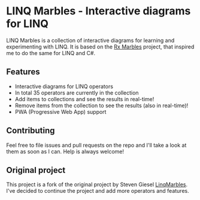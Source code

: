 # LINQ Marbles - Interactive diagrams for LINQ

LINQ Marbles is a collection of interactive diagrams for learning and experimenting with LINQ.
It is based on the [Rx Marbles](http://rxmarbles.com/) project, that inspired me to do the same for LINQ and C#.

## Features
- Interactive diagrams for LINQ operators
- In total 35 operators are currently in the collection
- Add items to collections and see the results in real-time!
- Remove items from the collection to see the results (also in real-time)!
- PWA (Progressive Web App) support

## Contributing
Feel free to file issues and pull requests on the repo and I'll take a look at them as soon as I can. Help is always welcome!

## Original project
This project is a fork of the original project by Steven Giesel [LinqMarbles](https://github.com/linkdotnet/LINQMarbles). I've decided to continue the project and add more operators and features.
